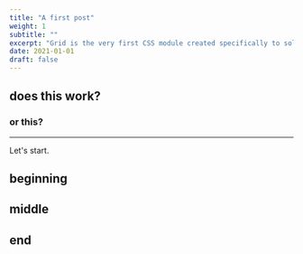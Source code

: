 ```yaml
---
title: "A first post"
weight: 1
subtitle: ""
excerpt: "Grid is the very first CSS module created specifically to solve the layout problems we’ve all been hacking our way around for as long as we’ve been making websites."
date: 2021-01-01
draft: false
---
```


## does this work?

### or this?

---

Let's start.

## beginning

## middle

## end